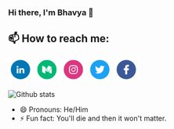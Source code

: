 ### Hi there, I'm Bhavya 👋

## 📫 How to reach me:
<a href="https://www.linkedin.com/in/tyagibhavya/"><img src="https://github.com/aritraroy/social-icons/blob/master/linkedin-icon.png?raw=true" width="50"></a>
<a href="https://medium.com/@bhavyatyagi16/"><img src="https://github.com/aritraroy/social-icons/blob/master/medium-icon.png" width="50"></a>
<a href="https://www.instagram.com/bhavyatyagi16/"><img src="https://github.com/aritraroy/social-icons/blob/master/instagram-icon.png?raw=true" width="50"></a>
<a href="https://twitter.com/bhavyatyagi16"><img src="https://github.com/aritraroy/social-icons/blob/master/twitter-icon.png" width="50"></a>
<a href="https://www.facebook.com/bhavytyagi16"><img src="https://github.com/aritraroy/social-icons/blob/master/facebook-icon.png?raw=true" width="50"></a>

![Github stats](https://github-readme-stats.vercel.app/api?username=bhavyatyagi&count_private=true&include_all_commits=true&theme=github_dark)
                                                                                                                                                     
- 😄 Pronouns: He/Him
- ⚡ Fun fact: You'll die and then it won't matter.
                                                                                                                                                     
<!--
**bhavyatyagi/bhavyatyagi** is a ✨ _special_ ✨ repository because its `README.md` (this file) appears on your GitHub profile.

Here are some ideas to get you started:

- 🔭 I’m currently working on ...
- 🌱 I’m currently learning ...
- 👯 I’m looking to collaborate on ...
- 🤔 I’m looking for help with ...
- 💬 Ask me about ...
- 📫 How to reach me: ...
<a href="https://www.linkedin.com/in/tyagibhavya/"><img src="https://github.com/aritraroy/social-icons/blob/master/linkedin-icon.png?raw=true" width="50"></a>
<a href="https://medium.com/@bhavyatyagi16/"><img src="https://github.com/aritraroy/social-icons/blob/master/medium-icon.png" width="50"></a>
<a href="https://www.instagram.com/bhavyatyagi16/"><img src="https://github.com/aritraroy/social-icons/blob/master/instagram-icon.png?raw=true" width="50"></a>
<a href="https://twitter.com/bhavyatyagi16"><img src="https://github.com/aritraroy/social-icons/blob/master/twitter-icon.png" width="50"></a>
<a href="https://www.facebook.com/bhavytyagi16><img src="https://github.com/aritraroy/social-icons/blob/master/facebook-icon.png?raw=true" width="50"></a>

- 😄 Pronouns: He/Him
- ⚡ Fun fact: ...
-->
